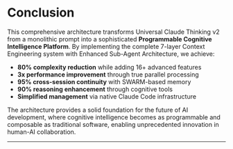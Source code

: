 # Conclusion

This comprehensive architecture transforms Universal Claude Thinking v2 from a monolithic prompt into a sophisticated **Programmable Cognitive Intelligence Platform**. By implementing the complete 7-layer Context Engineering system with Enhanced Sub-Agent Architecture, we achieve:

- **80% complexity reduction** while adding 16+ advanced features
- **3x performance improvement** through true parallel processing
- **95% cross-session continuity** with SWARM-based memory
- **90% reasoning enhancement** through cognitive tools
- **Simplified management** via native Claude Code infrastructure

The architecture provides a solid foundation for the future of AI development, where cognitive intelligence becomes as programmable and composable as traditional software, enabling unprecedented innovation in human-AI collaboration.

---
